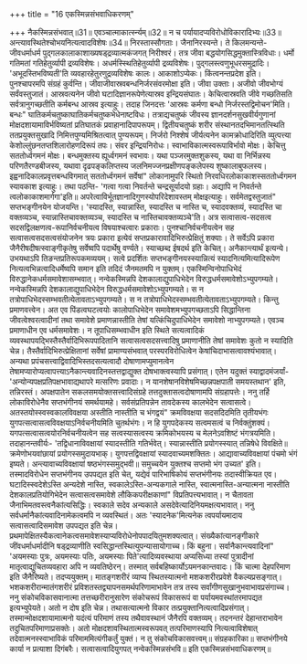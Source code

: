 +++
title = "16 एकस्मिन्नसंभवाधिकरणम्"

+++
नैकस्मिन्नसंभवात्॥31॥ एवञ्चात्माकार्त्स्न्यम्॥32॥ न च पर्यायादप्यविरोधोविकारादिभ्यः॥33॥ अन्त्यावस्थितेश्चोभयनित्यत्वादविशेषः॥34॥ निरस्तास्सौगताः। जैनानिरस्यन्ते। ते किलमन्यन्ते- जीवधर्माधर्म पुद्गलकालाकाशाख्यषड्द्रव्यात्मकंजगत् निरीश्वरं। तत्र जीवा बद्धयोगसिद्धमुक्तास्त्रिविधाः। धर्मो गतिमतां गतिहेतुर्व्यापी द्रव्यविशेषः। अधर्मस्स्थितिहेतुर्व्यापी द्रव्यविशेषः। पुद्गलस्त्वणुभूधरसमुद्रादिः। 'अभूदस्तिभविष्यती'ति व्यवहारहेतुरणुद्रव्यविशेषः कालः। आकाशोऽप्येकः। किंत्वनन्तप्रदेश इति। पुनश्चापरमपि संग्रहं कुर्वन्ति। जीवाजीवास्रवबन्धनिर्जरसंवरमोक्षा इति। जीवा उक्ताः। अजीवो जीवभोग्यं सर्वंवस्तुजातं। आस्रवत्यनेन जीवो घटादिज्ञानरूपेणेत्यास्रव इन्द्रियसंघातः। केचित्वास्रवति जीवे गच्छतिसति सर्वत्रानुगच्छतीति कर्मबन्ध आस्रव इत्याहुः। तदाह जिनदत्तः 'आस्रवः कर्मणा बन्धो निर्जरस्तद्विमोचन'मिति। बन्धः" घातिकर्मचतुष्काघातिकर्मचतुष्कभेधेनाष्टविधः। तत्राद्यचतुष्कं जीवस्य ज्ञानदर्शनसुखवीर्यगुणानां मोक्षदशायामाविर्भविष्यतां प्रतिघातकं प्रवाहानादिपापरूपम्। द्वितीयचतुष्कं शरीर संस्थानतदभिमानतत्स्थिति ततप्रयुक्तसुखादि निमित्तपुण्यमिश्रितत्वात् पुण्यरूपम्। निर्जरो निश्शेषं जीर्यत्यनेन कामक्रोधादिरिति व्युत्पत्त्या केशोल्लुंछनतप्तशिलारोहणदिरूपं तपः। संवर इन्द्रियनिरोधः। स्वाभाविकात्मस्वरूपाविर्भावो मोक्षः। केचित्तु सततोर्ध्वगमनं मोक्षः। बन्धमुक्तस्य ह्यूर्ध्वगमनं स्वभावः। यथा पञ्जरमुक्तशुकस्य, यथा वा निर्भिन्नस्य परिणतैरण्डबीजस्य, यथावा दृढपङ्कलिप्तस्य जलनिमज्जनप्रक्षीणपङ्कलेपस्य शुष्कालाबुफलस्य। इह्वनादिकालप्रवृत्तबन्धविगमात् सततोर्ध्वगमनं सर्वेषां" लोकानामुपरि स्थितो निरवधिरलोकाकाशस्सततोर्ध्वगमन स्यावकाश इत्याहुः। तथा पठन्ति- 'गत्वा गत्वा निवर्तन्ते चन्द्रसूर्यादयो ग्रहाः। अद्यापि न निवर्तन्ते त्वलोकाकाशमार्गगा'इति॥ अपरेत्वाविर्भूतज्ञानादिगुणस्योपरिदेशावस्तम् मोक्षइत्याहुः। सर्वमेतद्वस्तुजातं" सप्तभङ्गीनयेन योजयन्ति। 'स्यादस्ति, स्यान्नास्ति, स्यादस्ति च नास्ति च, स्यादवक्तव्यं, स्यादस्ति चा वक्तव्यञ्च, स्यान्नास्तिचावक्तव्यञ्च, स्यादस्ति च नास्तिचावक्तव्यञ्चे'ति। अत्र सत्वासत्व-सदसत्व सदसद्विलक्षणत्व-रूपानिर्वचनीयत्व विषयाश्चत्वारः प्रकाराः। पुनश्चानिर्वचनीयत्वेन सह सत्वासत्वसदसत्वसंयोजनेन त्रयः प्रकारा इत्येवं सप्तप्रकारावादिभिरुत्प्रेक्षितुं शक्याः। ते सर्वेऽपि प्रकारा जैनैरीषदीषत्स्वाङ्गीकृतेषु सर्वेष्वपि पदार्थेषु वर्ण्यते। स्याच्छब्द ईषदर्थ इति केचित्। अनैकान्त्यार्थं इत्यन्ये। उभयथाऽपि तिङन्तप्रतिरूपकमव्ययम्। सत्वे प्रदर्शितः सप्तभङ्गीनयस्स्यान्नित्यं स्यादनित्यमित्यादिरूपेण नित्यत्वभिन्नत्वादिधर्मेष्वपि समान इति तदिदं जैनमतमपि न युक्तम्। एकस्मिन्विनोपाधिभेदं विरुद्धानेकधर्मसमावेशासम्भवात्। नन्वेकस्मिन्नपि देशकालाद्युपाधिभेदेन विरुद्धधर्मसमावेशोऽभ्युपगम्यते। नन्वेकस्मिन्नपि देशकालाद्युपाधिभेदेन विरुद्धधर्मसमावेशोऽभ्युपगम्यते। स न तत्रोपाधिभेदस्सम्भवतीत्येतावताऽभ्युपगम्यते। स न तत्रोपाधिभेदस्सम्भवतीत्येतावताऽभ्युपगम्यते। किन्तु प्रमाणवत्त्वेन। अत एव पिंडत्वघटत्वयोः कालोपाधिभेदेन समावेशमभ्युपगच्छताऽपि सिद्धान्तिना जीवत्वेश्वरत्वादीनां तथा समावेशे प्रमाणन्नास्तीति तेषां यत्किंचिदुपाधिभेदेन समावेशो नाभ्युपगम्यते। एवञ्च प्रमाणाधीन एव धर्मसमावेशः। न तूपाधिसम्भवाधीन इति स्थिते सत्यत्वादिकं व्यवस्थापयद्भिस्तैस्तैर्वादिभिरूपपादितानि सत्वासत्वसदसत्त्वादिषु प्रमाणानीति तेषां समावेशः कुतो न स्यादिति चेन्न। तैस्तैर्वादिभिरुत्प्रेक्षितानां सर्वेषां प्रामाण्यसंभवात् परस्परविरोधित्वेन केषांचिदाभासत्वावश्यंभावात्। अन्यथा प्रपंचसत्त्वाद्विवादिभिस्तदसत्यत्वादौ दोषाणामप्युमानत्वेन तेषामप्यारोप्यत्वापत्त्याऽनैकान्त्यवादिनस्तत्तद्वाद्युक्त दोषभाक्त्वस्यापि प्रसंगात्। एतेन यदुक्तं स्याद्वादमंजर्यां- 'अन्योन्यपक्षप्रतिपक्षभावाद्यथापरे मत्सरिणः प्रवादाः। न यानशेषानविशेषमिच्छन्नपक्षपाती समयस्तथान' इति, तन्निरस्तं। अपक्षपातेन सकलसमयोक्तसत्त्वादिसंग्रहे तत्तदुक्तासत्वदोषाणामपि संग्रहापत्तेः। ननु तर्हि लोकाविरोधेनैव सप्तभंगीनयं समर्थयामहे। सर्वसंप्रतिपन्नेन तावदेकस्य कालभेदेन सत्वासत्वे। अतस्तयोस्स्वस्वकालविवक्षया अस्तीति नास्तीति च भंगद्वयं" क्रमविवक्षया सदसदिदमिति तृतीयभंगः युगपत्सत्वासत्वविवक्षयाऽनिर्वचनीयमिति चुतर्थभंगः। न हि युगपदेकस्य सत्वमसत्वं च निर्वक्तुंशक्यं। यगपत्सत्वासत्वयोरनिर्वचनीयत्वेन सह सत्वस्यासत्वस्य क्रमिकोभयस्य च मेलनेऽवशिष्टं भंगत्रयमिति। तदाहानन्तवीर्यः- 'तद्विधानाविवक्षायां स्यादस्तीति गतिर्भवेत्। स्यान्नास्तीति प्रयोगस्स्यात् तन्निषेधे विवक्षिते॥ क्रमेणोभयवांछायां प्रयोगस्समुदायभाक्। युगपत्तद्विवक्षायां स्यादवाच्यमशक्तितः। आद्यावाच्यविवक्षायां पंचमो भंगं इष्यते। अन्त्यावाच्यविवक्षायां षष्ठभंगस्समुद्भवी॥ समुच्चयेन युक्तश्च सप्तमो भंग उच्यत' इति। तस्मादविरोधेन सप्तभंगीनय उपपद्यत इति चेत्, यद्येवं पारिभाषिकोयं सप्तभंगीनयः तदास्वीक्रियत एव। घटादिस्स्वदेशेऽस्ति अन्यदेशे नास्ति, स्वकालेऽस्ति-अन्यकगाले नास्ति, स्वात्मनास्ति-अन्यात्मना नास्तीति देशकालप्रतियोगिभेदेन सत्वासत्वसमावेशे लौकिकपरीक्षकाणां" विप्रतिपत्त्यभावात्। न चैतावता जैनाभिमतवस्त्वनैकांत्यसिद्धिः। स्वकाले सदेव अन्यकाले असदेवेत्यादिनियमक्षत्यभावात्। ननु सर्वधर्मानैकांत्यवादिनामेकत्वमपि न व्यवस्थितं। अतः 'स्यादनेक'मित्यनेक त्वपर्यायमादाय सत्वासत्वादिसमावेश उपपद्यत इति चेन्न। प्रथमापेक्षितस्यैकत्वानेकत्वसमावेशस्याप्यविरोधेनोपपादयितुमशक्यत्वात्। संख्यैकांत्यानङ्गीकारे जींवधर्माधर्मादीनि षड्द्रव्याणीति स्वसिद्धान्तस्थित्युपन्यासायोगाच्च। किं बहुना। सर्वानैकान्त्यवादिनां" 'अयमस्याः पुत्रः, अयमस्याः पतिः, अयमस्याः पिते'त्यादिव्यवस्थाया अप्यसिध्या तस्यां पुत्रादीनां मातृत्वाद्युचितव्यवहारा अपि न व्यवतिष्ठेरन्। तस्मात् सर्वबहिष्कार्योऽयमनकान्तवादः। किं चात्मा देहपरिमाण इति जैनैरिष्यते। तदप्ययुक्तम्। मातङ्गशरीरं व्याप्य स्थितस्यात्मनो मशकशरीरप्रवेशे वैकल्यप्रसङ्गात्। भशकशरीरान्मातंगशरीरं प्रविशतस्तद्व्यापनसमर्थपरिणामाभावेन तत्र तस्य सर्वांगीणसुखानुभवाभावप्रसंगाच्च। ननु संकोचविकासवानात्मा तत्तच्छरीरानुसारेण संकोचरूपं विकासरूपं वा पर्यायमवस्थांतरमापद्यत इत्यभ्युपेयते। अतो न दोष इति चेन्न। तथासत्यात्मनो विकार तत्प्रयुक्तानित्यत्वादिप्रसंगात्। तस्मान्मोक्षदशायामात्मनो यदंत्यं परिमाणं तस्य तथैवावस्थानं जैनैरपि वक्तव्यम्। तदनन्तरं देहान्तराभावेन तदुचितपरिमाणाप्रसक्तेः। अतो मोक्षदशावस्थितात्मस्वरूपवत् तत्परिमाणस्यापि नित्यत्वाविशेषात् तदेवात्मनस्स्वाभाविकं परिमाममित्यंगीकर्तुं युक्तं। न तु संकोचविकासवत्त्वम्॥ संग्रहकारिका॥ सप्तभंगीनये कार्या न प्रत्याशा दिगंबरैः। सत्वासत्वादियुगपत् नन्वेकस्मिन्नसंभवि॥ इति एकस्मिन्नसंभवाधिकरणम्॥